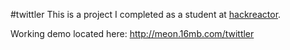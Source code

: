 #twittler
This is a project I completed as a student at [hackreactor](http://hackreactor.com). 

Working demo located here: http://meon.16mb.com/twittler
